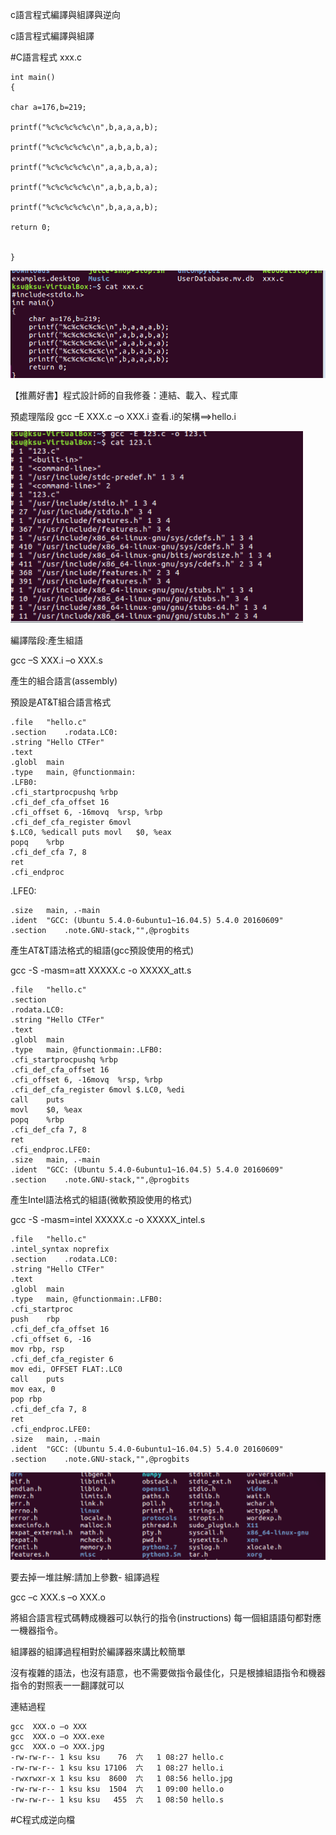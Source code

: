 c語言程式編譯與組譯與逆向

c語言程式編譯與組譯

#C語言程式 xxx.c


    
	int main()
	{   

    char a=176,b=219;
    
    printf("%c%c%c%c%c\n",b,a,a,a,b);
    
    printf("%c%c%c%c%c\n",a,b,a,b,a);
    
    printf("%c%c%c%c%c\n",a,a,b,a,a);
    
    printf("%c%c%c%c%c\n",a,b,a,b,a);
    
    printf("%c%c%c%c%c\n",b,a,a,a,b);
    
    return 0;
    
    
	}



![](https://github.com/ase78920019/assignment/blob/master/%E6%93%B7%E5%8F%966.PNG)


【推薦好書】程式設計師的自我修養：連結、載入、程式庫

預處理階段
gcc –E XXX.c –o XXX.i
查看.i的架構==>hello.i

![](https://github.com/ase78920019/assignment/blob/master/%E6%93%B7%E5%8F%968.PNG)


編譯階段:產生組語


gcc –S XXX.i  –o XXX.s


產生的組合語言(assembly)


預設是AT&T組合語言格式


	.file	"hello.c"
	.section	.rodata.LC0:
	.string	"Hello CTFer"
	.text
	.globl	main
	.type	main, @functionmain:
	.LFB0:
	.cfi_startprocpushq	%rbp
	.cfi_def_cfa_offset 16
	.cfi_offset 6, -16movq	%rsp, %rbp
	.cfi_def_cfa_register 6movl	
	$.LC0, %edicall	puts movl	$0, %eax
	popq	%rbp
	.cfi_def_cfa 7, 8
	ret
	.cfi_endproc
.LFE0:


	.size	main, .-main
	.ident	"GCC: (Ubuntu 5.4.0-6ubuntu1~16.04.5) 5.4.0 20160609"
	.section	.note.GNU-stack,"",@progbits
	
	
	
產生AT&T語法格式的組語(gcc預設使用的格式)



gcc -S -masm=att XXXXX.c -o XXXXX_att.s


	.file	"hello.c"
	.section	
	.rodata.LC0:
	.string	"Hello CTFer"
	.text
	.globl	main
	.type	main, @functionmain:.LFB0:
	.cfi_startprocpushq	%rbp
	.cfi_def_cfa_offset 16
	.cfi_offset 6, -16movq	%rsp, %rbp
	.cfi_def_cfa_register 6movl	$.LC0, %edi
	call	puts
	movl	$0, %eax
	popq	%rbp
	.cfi_def_cfa 7, 8
	ret
	.cfi_endproc.LFE0:
	.size	main, .-main
	.ident	"GCC: (Ubuntu 5.4.0-6ubuntu1~16.04.5) 5.4.0 20160609"
	.section	.note.GNU-stack,"",@progbits
	
	
	
產生Intel語法格式的組語(微軟預設使用的格式)




gcc -S -masm=intel XXXXX.c -o XXXXX_intel.s

	.file	"hello.c"
	.intel_syntax noprefix
	.section	.rodata.LC0:
	.string	"Hello CTFer"
	.text
	.globl	main
	.type	main, @functionmain:.LFB0:
	.cfi_startproc
	push	rbp
	.cfi_def_cfa_offset 16
	.cfi_offset 6, -16
	mov	rbp, rsp
	.cfi_def_cfa_register 6
	mov	edi, OFFSET FLAT:.LC0
	call	puts
	mov	eax, 0
	pop	rbp
	.cfi_def_cfa 7, 8
	ret
	.cfi_endproc.LFE0:
	.size	main, .-main
	.ident	"GCC: (Ubuntu 5.4.0-6ubuntu1~16.04.5) 5.4.0 20160609"
	.section	.note.GNU-stack,"",@progbits
	
	
![](https://github.com/ase78920019/assignment/blob/master/%E6%93%B7%E5%8F%967.PNG)
	
要去掉一堆註解:請加上參數-
組譯過程


gcc –c XXX.s –o XXX.o

將組合語言程式碼轉成機器可以執行的指令(instructions)
每一個組語語句都對應一機器指令。

組譯器的組譯過程相對於編譯器來講比較簡單

沒有複雜的語法，也沒有語意，也不需要做指令最佳化，只是根據組語指令和機器指令的對照表一一翻譯就可以

連結過程



	gcc  XXX.o –o XXX
	gcc  XXX.o –o XXX.exe
	gcc  XXX.o –o XXX.jpg
	-rw-rw-r-- 1 ksu ksu    76  六   1 08:27 hello.c
	-rw-rw-r-- 1 ksu ksu 17106  六   1 08:27 hello.i
	-rwxrwxr-x 1 ksu ksu  8600  六   1 08:56 hello.jpg
	-rw-rw-r-- 1 ksu ksu  1504  六   1 09:00 hello.o
	-rw-rw-r-- 1 ksu ksu   455  六   1 08:50 hello.s




#C程式成逆向檔
